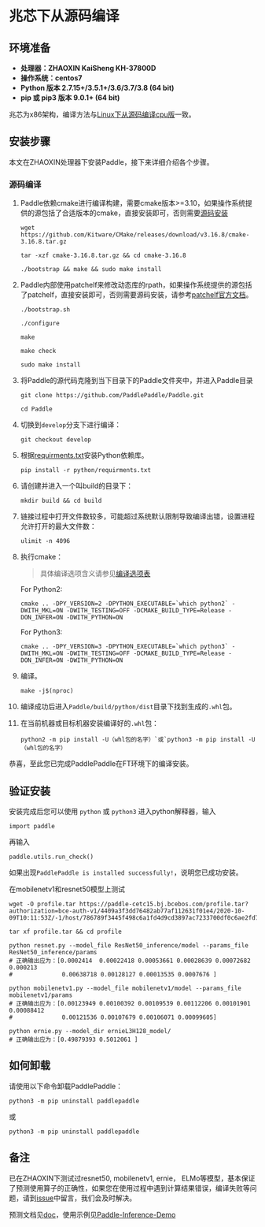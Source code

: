 # **兆芯下从源码编译**

## 环境准备

* **处理器：ZHAOXIN KaiSheng KH-37800D**
* **操作系统：centos7**
* **Python 版本 2.7.15+/3.5.1+/3.6/3.7/3.8 (64 bit)**
* **pip 或 pip3 版本 9.0.1+ (64 bit)**

兆芯为x86架构，编译方法与[Linux下从源码编译cpu版](https://www.paddlepaddle.org.cn/documentation/docs/zh/develop/install/compile/compile_Linux.html)一致。

## 安装步骤

本文在ZHAOXIN处理器下安装Paddle，接下来详细介绍各个步骤。

<a name="zhaoxin_source"></a>
### **源码编译**

1. Paddle依赖cmake进行编译构建，需要cmake版本>=3.10，如果操作系统提供的源包括了合适版本的cmake，直接安装即可，否则需要[源码安装](https://github.com/Kitware/CMake)

    ```
    wget https://github.com/Kitware/CMake/releases/download/v3.16.8/cmake-3.16.8.tar.gz
    ```

    ```
    tar -xzf cmake-3.16.8.tar.gz && cd cmake-3.16.8
    ```

    ```
    ./bootstrap && make && sudo make install
    ```

2. Paddle内部使用patchelf来修改动态库的rpath，如果操作系统提供的源包括了patchelf，直接安装即可，否则需要源码安装，请参考[patchelf官方文档](https://github.com/NixOS/patchelf)。

    ```
    ./bootstrap.sh
    ```

    ```
    ./configure
    ```

    ```
    make
    ```

    ```
    make check
    ```

    ```
    sudo make install
    ```

3. 将Paddle的源代码克隆到当下目录下的Paddle文件夹中，并进入Paddle目录

    ```
    git clone https://github.com/PaddlePaddle/Paddle.git
    ```

    ```
    cd Paddle
    ```

4. 切换到`develop`分支下进行编译：

    ```
    git checkout develop
    ```

5. 根据[requirments.txt](https://github.com/PaddlePaddle/Paddle/blob/develop/python/requirements.txt)安装Python依赖库。

    ```
    pip install -r python/requirments.txt
    ```

6. 请创建并进入一个叫build的目录下：

    ```
    mkdir build && cd build
    ```

7. 链接过程中打开文件数较多，可能超过系统默认限制导致编译出错，设置进程允许打开的最大文件数：

    ```
    ulimit -n 4096
    ```

8. 执行cmake：

    >具体编译选项含义请参见[编译选项表](https://www.paddlepaddle.org.cn/documentation/docs/zh/develop/install/Tables.html#Compile)

    For Python2:
    ```
    cmake .. -DPY_VERSION=2 -DPYTHON_EXECUTABLE=`which python2` -DWITH_MKL=ON -DWITH_TESTING=OFF -DCMAKE_BUILD_TYPE=Release -DON_INFER=ON -DWITH_PYTHON=ON
    ```
    For Python3:
    ```
    cmake .. -DPY_VERSION=3 -DPYTHON_EXECUTABLE=`which python3` -DWITH_MKL=ON -DWITH_TESTING=OFF -DCMAKE_BUILD_TYPE=Release -DON_INFER=ON -DWITH_PYTHON=ON
    ```

9. 编译。

    ```
    make -j$(nproc)
    ```

10. 编译成功后进入`Paddle/build/python/dist`目录下找到生成的`.whl`包。

11. 在当前机器或目标机器安装编译好的`.whl`包：

    ```
    python2 -m pip install -U（whl包的名字）`或`python3 -m pip install -U（whl包的名字）
    ```

恭喜，至此您已完成PaddlePaddle在FT环境下的编译安装。


## **验证安装**
安装完成后您可以使用 `python` 或 `python3` 进入python解释器，输入
```
import paddle
```
再输入
```
paddle.utils.run_check()
```

如果出现`PaddlePaddle is installed successfully!`，说明您已成功安装。

在mobilenetv1和resnet50模型上测试

```
wget -O profile.tar https://paddle-cetc15.bj.bcebos.com/profile.tar?authorization=bce-auth-v1/4409a3f3dd76482ab77af112631f01e4/2020-10-09T10:11:53Z/-1/host/786789f3445f498c6a1fd4d9cd3897ac7233700df0c6ae2fd78079eba89bf3fb
```
```
tar xf profile.tar && cd profile
```
```
python resnet.py --model_file ResNet50_inference/model --params_file ResNet50_inference/params
# 正确输出应为：[0.0002414  0.00022418 0.00053661 0.00028639 0.00072682 0.000213
#              0.00638718 0.00128127 0.00013535 0.0007676 ]
```
```
python mobilenetv1.py --model_file mobilenetv1/model --params_file mobilenetv1/params
# 正确输出应为：[0.00123949 0.00100392 0.00109539 0.00112206 0.00101901 0.00088412
#              0.00121536 0.00107679 0.00106071 0.00099605]
```
```
python ernie.py --model_dir ernieL3H128_model/
# 正确输出应为：[0.49879393 0.5012061 ]
```

## **如何卸载**
请使用以下命令卸载PaddlePaddle：

```
python3 -m pip uninstall paddlepaddle
```
或
```
python3 -m pip uninstall paddlepaddle
```

## **备注**

已在ZHAOXIN下测试过resnet50, mobilenetv1, ernie， ELMo等模型，基本保证了预测使用算子的正确性，如果您在使用过程中遇到计算结果错误，编译失败等问题，请到[issue](https://github.com/PaddlePaddle/Paddle/issues)中留言，我们会及时解决。

预测文档见[doc](https://www.paddlepaddle.org.cn/documentation/docs/zh/develop/guides/05_inference_deployment/inference/native_infer.html)，使用示例见[Paddle-Inference-Demo](https://github.com/PaddlePaddle/Paddle-Inference-Demo)
